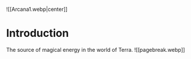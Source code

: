 ![[Arcana1.webp|center]]

# Introduction
The source of magical energy in the world of Terra.
![[pagebreak.webp]]
